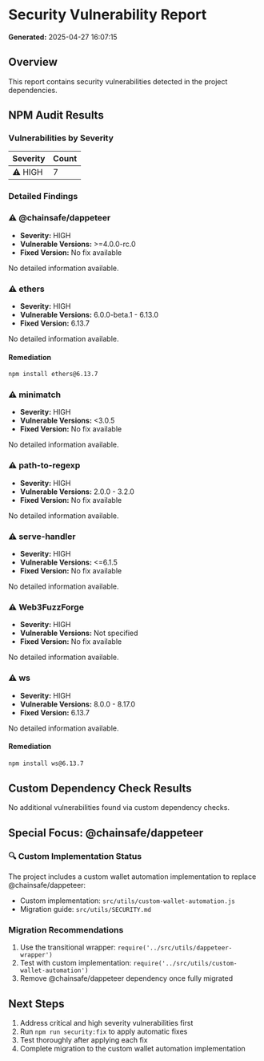 # Security Vulnerability Report

**Generated:** 2025-04-27 16:07:15

## Overview

This report contains security vulnerabilities detected in the project dependencies.

## NPM Audit Results

### Vulnerabilities by Severity

| Severity | Count |
|----------|-------|
| ⚠️ HIGH | 7 |

### Detailed Findings

### ⚠️ @chainsafe/dappeteer

- **Severity:** HIGH
- **Vulnerable Versions:** >=4.0.0-rc.0
- **Fixed Version:** No fix available

No detailed information available.

### ⚠️ ethers

- **Severity:** HIGH
- **Vulnerable Versions:** 6.0.0-beta.1 - 6.13.0
- **Fixed Version:** 6.13.7

No detailed information available.

#### Remediation

```bash
npm install ethers@6.13.7
```

### ⚠️ minimatch

- **Severity:** HIGH
- **Vulnerable Versions:** <3.0.5
- **Fixed Version:** No fix available

No detailed information available.

### ⚠️ path-to-regexp

- **Severity:** HIGH
- **Vulnerable Versions:** 2.0.0 - 3.2.0
- **Fixed Version:** No fix available

No detailed information available.

### ⚠️ serve-handler

- **Severity:** HIGH
- **Vulnerable Versions:** <=6.1.5
- **Fixed Version:** No fix available

No detailed information available.

### ⚠️ Web3FuzzForge

- **Severity:** HIGH
- **Vulnerable Versions:** Not specified
- **Fixed Version:** No fix available

No detailed information available.

### ⚠️ ws

- **Severity:** HIGH
- **Vulnerable Versions:** 8.0.0 - 8.17.0
- **Fixed Version:** 6.13.7

No detailed information available.

#### Remediation

```bash
npm install ws@6.13.7
```

## Custom Dependency Check Results

No additional vulnerabilities found via custom dependency checks.

## Special Focus: @chainsafe/dappeteer

### 🔍 Custom Implementation Status

The project includes a custom wallet automation implementation to replace @chainsafe/dappeteer:

- Custom implementation: `src/utils/custom-wallet-automation.js`
- Migration guide: `src/utils/SECURITY.md`

### Migration Recommendations

1. Use the transitional wrapper: `require('../src/utils/dappeteer-wrapper')`
2. Test with custom implementation: `require('../src/utils/custom-wallet-automation')`
3. Remove @chainsafe/dappeteer dependency once fully migrated

## Next Steps

1. Address critical and high severity vulnerabilities first
2. Run `npm run security:fix` to apply automatic fixes
3. Test thoroughly after applying each fix
4. Complete migration to the custom wallet automation implementation
